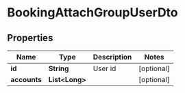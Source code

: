 

# BookingAttachGroupUserDto


## Properties

| Name | Type | Description | Notes |
|------------ | ------------- | ------------- | -------------|
|**id** | **String** | User id |  [optional] |
|**accounts** | **List&lt;Long&gt;** |  |  [optional] |



